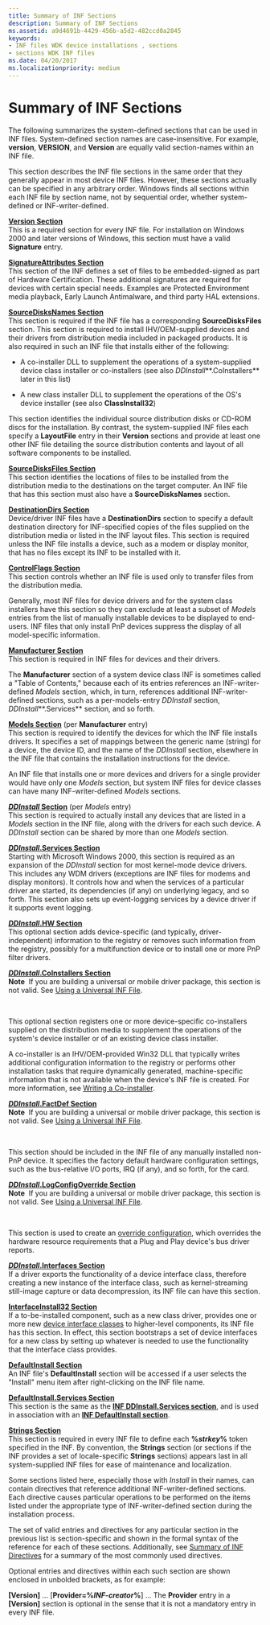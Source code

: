 ```yaml
---
title: Summary of INF Sections
description: Summary of INF Sections
ms.assetid: a9d4691b-4429-456b-a5d2-482ccd0a2845
keywords:
- INF files WDK device installations , sections
- sections WDK INF files
ms.date: 04/20/2017
ms.localizationpriority: medium
---
```


# Summary of INF Sections





The following summarizes the system-defined sections that can be used in INF files. System-defined section names are case-insensitive. For example, **version**, **VERSION**, and **Version** are equally valid section-names within an INF file.

This section describes the INF file sections in the same order that they generally appear in most device INF files. However, these sections actually can be specified in any arbitrary order. Windows finds all sections within each INF file by section name, not by sequential order, whether system-defined or INF-writer-defined.

<a href="" id="version-section"></a>[**Version Section**](inf-version-section.md)  
This is a required section for every INF file. For installation on Windows 2000 and later versions of Windows, this section must have a valid **Signature** entry.

<a href="" id="signatureattributes-section"></a>[**SignatureAttributes Section**](inf-signatureattributes-section.md)  
This section of the INF defines a set of files to be embedded-signed as part of Hardware Certification. These additional signatures are required for devices with certain special needs. Examples are Protected Environment media playback, Early Launch Antimalware, and third party HAL extensions.

<a href="" id="sourcedisksnames-section"></a>[**SourceDisksNames Section**](inf-sourcedisksnames-section.md)  
This section is required if the INF file has a corresponding **SourceDisksFiles** section. This section is required to install IHV/OEM-supplied devices and their drivers from distribution media included in packaged products. It is also required in such an INF file that installs either of the following:

-   A co-installer DLL to supplement the operations of a system-supplied device class installer or co-installers (see also *DDInstall***.CoInstallers** later in this list)

-   A new class installer DLL to supplement the operations of the OS's device installer (see also **ClassInstall32**)

This section identifies the individual source distribution disks or CD-ROM discs for the installation. By contrast, the system-supplied INF files each specify a **LayoutFile** entry in their **Version** sections and provide at least one other INF file detailing the source distribution contents and layout of all software components to be installed.

<a href="" id="sourcedisksfiles-section"></a>[**SourceDisksFiles Section**](inf-sourcedisksfiles-section.md)  
This section identifies the locations of files to be installed from the distribution media to the destinations on the target computer. An INF file that has this section must also have a **SourceDisksNames** section.

<a href="" id="destinationdirs-section"></a>[**DestinationDirs Section**](inf-destinationdirs-section.md)  
Device/driver INF files have a **DestinationDirs** section to specify a default destination directory for INF-specified copies of the files supplied on the distribution media or listed in the INF layout files. This section is required unless the INF file installs a device, such as a modem or display monitor, that has no files except its INF to be installed with it.

<a href="" id="controlflags-section"></a>[**ControlFlags Section**](inf-controlflags-section.md)  
This section controls whether an INF file is used only to transfer files from the distribution media.

Generally, most INF files for device drivers and for the system class installers have this section so they can exclude at least a subset of *Models* entries from the list of manually installable devices to be displayed to end-users. INF files that only install PnP devices suppress the display of all model-specific information.

<a href="" id="manufacturer-section"></a>[**Manufacturer Section**](inf-manufacturer-section.md)  
This section is required in INF files for devices and their drivers.

The **Manufacturer** section of a system device class INF is sometimes called a "Table of Contents," because each of its entries references an INF-writer-defined *Models* section, which, in turn, references additional INF-writer-defined sections, such as a per-models-entry *DDInstall* section, *DDInstall***.Services** section, and so forth.

<a href="" id="models-section--per-manufacturer-entry--"></a>[**Models Section**](inf-models-section.md) (per **Manufacturer** entry)   
This section is required to identify the devices for which the INF file installs drivers. It specifies a set of mappings between the generic name (string) for a device, the device ID, and the name of the *DDInstall* section, elsewhere in the INF file that contains the installation instructions for the device.

An INF file that installs one or more devices and drivers for a single provider would have only one *Models* section, but system INF files for device classes can have many INF-writer-defined *Models* sections.

<a href="" id="ddinstall-section--per-models-entry--"></a>[***DDInstall* Section**](inf-ddinstall-section.md) (per *Models* entry)   
This section is required to actually install any devices that are listed in a *Models* section in the INF file, along with the drivers for each such device. A *DDInstall* section can be shared by more than one *Models* section.

<a href="" id="ddinstall-services-section"></a>[***DDInstall*.Services Section**](inf-ddinstall-services-section.md)  
Starting with Microsoft Windows 2000, this section is required as an expansion of the *DDInstall* section for most kernel-mode device drivers. This includes any WDM drivers (exceptions are INF files for modems and display monitors). It controls how and when the services of a particular driver are started, its dependencies (if any) on underlying legacy, and so forth. This section also sets up event-logging services by a device driver if it supports event logging.

<a href="" id="ddinstall-hw-section"></a>[***DDInstall*.HW Section**](inf-ddinstall-hw-section.md)  
This optional section adds device-specific (and typically, driver-independent) information to the registry or removes such information from the registry, possibly for a multifunction device or to install one or more PnP filter drivers.

<a href="" id="ddinstall-coinstallers-section"></a>[***DDInstall*.CoInstallers Section**](inf-ddinstall-coinstallers-section.md)  
**Note**  If you are building a universal or mobile driver package, this section is not valid. See [Using a Universal INF File](using-a-universal-inf-file.md).

 

This optional section registers one or more device-specific co-installers supplied on the distribution media to supplement the operations of the system's device installer or of an existing device class installer.

A co-installer is an IHV/OEM-provided Win32 DLL that typically writes additional configuration information to the registry or performs other installation tasks that require dynamically generated, machine-specific information that is not available when the device's INF file is created. For more information, see [Writing a Co-installer](writing-a-co-installer.md).

<a href="" id="ddinstall-factdef-section"></a>[***DDInstall*.FactDef Section**](inf-ddinstall-factdef-section.md)  
**Note**  If you are building a universal or mobile driver package, this section is not valid. See [Using a Universal INF File](using-a-universal-inf-file.md).

 

This section should be included in the INF file of any manually installed non-PnP device. It specifies the factory default hardware configuration settings, such as the bus-relative I/O ports, IRQ (if any), and so forth, for the card.

<a href="" id="ddinstall-logconfigoverride-section"></a>[***DDInstall*.LogConfigOverride Section**](inf-ddinstall-logconfigoverride-section.md)  
**Note**  If you are building a universal or mobile driver package, this section is not valid. See [Using a Universal INF File](using-a-universal-inf-file.md).

 

This section is used to create an [override configuration](https://msdn.microsoft.com/library/windows/hardware/ff547012#logical-configuration-types-for-resource-requirements-lists), which overrides the hardware resource requirements that a Plug and Play device's bus driver reports.

<a href="" id="ddinstall-interfaces-section"></a>[***DDInstall*.Interfaces Section**](inf-ddinstall-interfaces-section.md)  
If a driver exports the functionality of a device interface class, therefore creating a new instance of the interface class, such as kernel-streaming still-image capture or data decompression, its INF file can have this section.

<a href="" id="interfaceinstall32-section"></a>[**InterfaceInstall32 Section**](inf-interfaceinstall32-section.md)  
If a to-be-installed component, such as a new class driver, provides one or more new [device interface classes](device-interface-classes.md) to higher-level components, its INF file has this section. In effect, this section bootstraps a set of device interfaces for a new class by setting up whatever is needed to use the functionality that the interface class provides.

<a href="" id="defaultinstall-section"></a>[**DefaultInstall Section**](inf-defaultinstall-section.md)  
An INF file's **DefaultInstall** section will be accessed if a user selects the "Install" menu item after right-clicking on the INF file name.

<a href="" id="defaultinstall-services-section"></a>[**DefaultInstall.Services Section**](inf-defaultinstall-services-section.md)  
This section is the same as the [**INF DDInstall.Services section**](inf-ddinstall-services-section.md), and is used in association with an [**INF DefaultInstall section**](inf-defaultinstall-section.md).

<a href="" id="strings-section"></a>[**Strings Section**](inf-strings-section.md)  
This section is required in every INF file to define each **%***strkey***%** token specified in the INF. By convention, the **Strings** section (or sections if the INF provides a set of locale-specific **Strings** sections) appears last in all system-supplied INF files for ease of maintenance and localization.

Some sections listed here, especially those with *Install* in their names, can contain directives that reference additional INF-writer-defined sections. Each directive causes particular operations to be performed on the items listed under the appropriate type of INF-writer-defined section during the installation process.

The set of valid entries and directives for any particular section in the previous list is section-specific and shown in the formal syntax of the reference for each of these sections. Additionally, see [Summary of INF Directives](summary-of-inf-directives.md) for a summary of the most commonly used directives.

Optional entries and directives within each such section are shown enclosed in unbolded brackets, as for example:

**\[Version\]**
...
\[**Provider=%***INF-creator***%**\]
...
The **Provider** entry in a **\[Version\]** section is optional in the sense that it is not a mandatory entry in every INF file.

 

 





